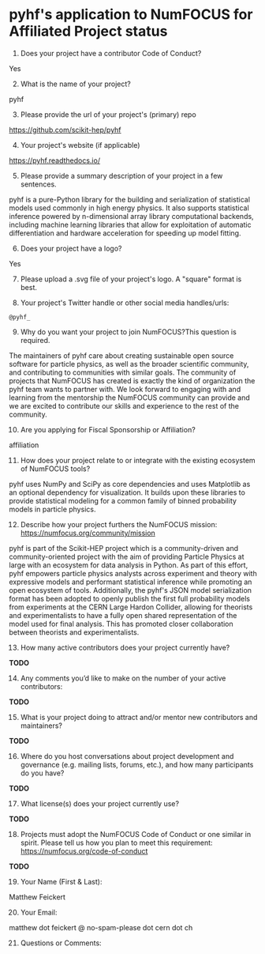 # pyhf's application to NumFOCUS for Affiliated Project status

1. Does your project have a contributor Code of Conduct?

Yes

2. What is the name of your project?

pyhf

3. Please provide the url of your project's (primary) repo

https://github.com/scikit-hep/pyhf

4. Your project's website (if applicable)

https://pyhf.readthedocs.io/

5. Please provide a summary description of your project in a few sentences.

pyhf is a pure-Python library for the building and serialization of statistical models used commonly in high energy physics. It also supports statistical inference powered by n-dimensional array library computational backends, including machine learning libraries that allow for exploitation of automatic differentiation and hardware acceleration for speeding up model fitting.

6. Does your project have a logo?

Yes

7. Please upload a .svg file of your project's logo. A "square" format is best.

8. Your project's Twitter handle or other social media handles/urls:

`@pyhf_`

9. Why do you want your project to join NumFOCUS?This question is required.

The maintainers of pyhf care about creating sustainable open source software for particle physics, as well as the broader scientific community, and contributing to communities with similar goals. The community of projects that NumFOCUS has created is exactly the kind of organization the pyhf team wants to partner with. We look forward to engaging with and learning from the mentorship the NumFOCUS community can provide and we are excited to contribute our skills and experience to the rest of the community.

10. Are you applying for Fiscal Sponsorship or Affiliation?

affiliation

11. How does your project relate to or integrate with the existing ecosystem of NumFOCUS tools?

pyhf uses NumPy and SciPy as core dependencies and uses Matplotlib as an optional dependency for visualization. It builds upon these libraries to provide statistical modeling for a common family of binned probability models in particle physics.

12. Describe how your project furthers the NumFOCUS mission: https://numfocus.org/community/mission

pyhf is part of the Scikit-HEP project which is a community-driven and community-oriented project with the aim of providing Particle Physics at large with an ecosystem for data analysis in Python. As part of this effort, pyhf empowers particle physics analysts across experiment and theory with expressive models and performant statistical inference while promoting an open ecosystem of tools.
Additionally, the pyhf's JSON model serialization format has been adopted to openly publish the first full probability models from experiments at the CERN Large Hardon Collider, allowing for theorists and experimentalists to have a fully open shared representation of the model used for final analysis. This has promoted closer collaboration between theorists and experimentalists.

13. How many active contributors does your project currently have?

**TODO**

14. Any comments you’d like to make on the number of your active contributors:

**TODO**

15. What is your project doing to attract and/or mentor new contributors and maintainers?

**TODO**

16. Where do you host conversations about project development and governance (e.g. mailing lists, forums, etc.), and how many participants do you have?

**TODO**

17. What license(s) does your project currently use?

**TODO**

18. Projects must adopt the NumFOCUS Code of Conduct or one similar in spirit. Please tell us how you plan to meet this requirement:
https://numfocus.org/code-of-conduct

**TODO**

19. Your Name (First & Last):

Matthew Feickert

20. Your Email:

matthew dot feickert @ no-spam-please dot cern dot ch

21. Questions or Comments:
